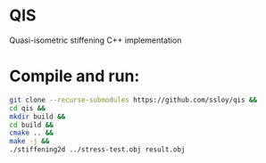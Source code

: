 # QIS
Quasi-isometric stiffening C++ implementation

# Compile and run:
```sh
git clone --recurse-submodules https://github.com/ssloy/qis &&
cd qis &&
mkdir build &&
cd build &&
cmake .. &&
make -j &&
./stiffening2d ../stress-test.obj result.obj
```

